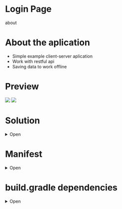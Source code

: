 # Login Page
about

# About the aplication
 - Simple example client-server aplication
 - Work with restful api
 - Saving data to work offline

# Preview

![](http://media.giphy.com/media/5b9xDSw5DBiGBGwRak/giphy.gif) ![](http://media.giphy.com/media/4VXZfmSXGJAiC3wsZb/giphy.gif)





# Solution
<details><summary>Open</summary>
<p>	
 

- create [`communication`](https://github.com/gamestudiostandart/Newspaper/tree/master/app/src/main/java/newspaper/gamestudiostandart/newspaper/repository/communication) to [`server with API`](https://newsapi.org/)
- create a [`database.`](https://github.com/gamestudiostandart/Newspaper/tree/master/app/src/main/java/newspaper/gamestudiostandart/newspaper/repository/database) where we will transfer data from the server
- create [`aplication.`](https://github.com/gamestudiostandart/Newspaper/tree/master/app/src/main/java/newspaper/gamestudiostandart/newspaper/aplication) It will work with UI

</p>
</details>


# Manifest
<details><summary>Open</summary>
<p>

[`Manifest`](https://github.com/gamestudiostandart/Newspaper/blob/master/app/src/main/AndroidManifest.xml)

## Permissions
+ internet

## Aplication
+ activity - MainActivity
+ activity - SearchActivity

</p>
</details>


# build.gradle dependencies
<details><summary>Open</summary>
<p>

[`build.gradle`](https://github.com/gamestudiostandart/Newspaper/blob/master/app/build.gradle)
+ compileSdkVersion 27
+ minSdkVersion 21
+ targetSdkVersion 27

## Standard UI librarys
+ implementation fileTree(include: ['*.jar'], dir: 'libs')
+ implementation 'com.android.support:appcompat-v7:27.1.1'
+ implementation 'com.android.support:design:27.1.1'
+ implementation 'com.android.support:cardview-v7:27.1.1'
+ implementation 'com.android.support:recyclerview-v7:27.1.1'
+ implementation 'com.android.support:support-v4:27.1.1'

## Moxy(MVP)
+ implementation 'com.arello-mobile:moxy:1.5.3'
+ implementation 'com.arello-mobile:moxy-android:1.5.3'
+ implementation 'com.arello-mobile:moxy-app-compat:1.5.3'
+ annotationProcessor 'com.arello-mobile:moxy-compiler:1.5.3'

## Retofit
+ implementation 'com.squareup.retrofit2:retrofit:2.3.0'
+ implementation 'com.squareup.retrofit2:converter-gson:2.3.0'
+ implementation 'com.squareup.okhttp3:logging-interceptor:3.10.0'

## Glide
+ implementation 'com.github.bumptech.glide:glide:3.8.0'

## Third-party libraries for working with UI
+ implementation 'me.everything:overscroll-decor-android:1.0.4'
+ implementation 'com.baoyz.pullrefreshlayout:library:1.2.0'

</p>
</details>






